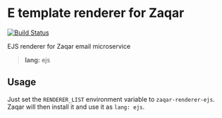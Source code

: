 # E template renderer for Zaqar

[![Build Status](https://travis-ci.org/khaosdoctor/zaqar-renderer-ejs.svg?branch=master)](https://travis-ci.org/khaosdoctor/zaqar-renderer-ejs)

EJS renderer for Zaqar email microservice

> **lang:** ejs

## Usage

Just set the `RENDERER_LIST` environment variable to `zaqar-renderer-ejs`. Zaqar will then install it and use it as `lang: ejs`.
